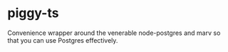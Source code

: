 # piggy-ts
Convenience wrapper around the venerable node-postgres and marv so that you can use Postgres effectively.
